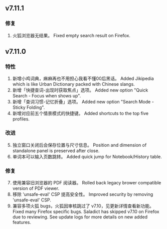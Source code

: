 ## v7.11.1

### 修复

1. 火狐浏览器无结果。
   Fixed empty search result on Firefox.

## v7.11.0

### 特性

1. 新增小鸡词典，麻麻再也不用担心我看不懂00后黑话。
   Added Jikipedia which is like Urban Dictionary packed with Chinese slangs.
2. 新增「快捷查词-出现时获取焦点」选项。
   Added new option "Quick Search - Focus when shows up".
3. 新增「查词习惯-记忆折叠」选项。
   Added new option "Search Mode - Sticky Folding".
4. 新增对应前五个情景模式的快捷键。
   Added shortcuts to the top five profiles.

### 改进

5. 独立窗口关闭后会保存位置与尺寸信息。
   Position and dimension of standalone panel is preserved after close.
6. 单词本可以输入页数跳转。
   Added quick jump for Notebook/History table.

### 修复

7. 使用兼容旧浏览器的 PDF 阅读器。
   Rolled back legacy brower compatible version of PDF viewer.
8. 移除 'unsafe-eval' CSP 提高安全性。
   Improved security by removing 'unsafe-eval' CSP.
9. 兼容多项火狐 bugs，火狐因审核跳过了 v7.10，见更新详情查看新功能。
   Fixed many Firefox specific bugs. Saladict has skipped v7.10 on Firefox due to reviewing. See update logs for more details on new added features.
